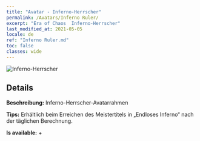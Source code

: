 ```yaml
---
title: "Avatar - Inferno-Herrscher"
permalink: /Avatars/Inferno Ruler/
excerpt: "Era of Chaos  Inferno-Herrscher"
last_modified_at: 2021-05-05
locale: de
ref: "Inferno Ruler.md"
toc: false
classes: wide
---
```

 ![Inferno-Herrscher](/images/a/avatarFrame_58.png)

## Details

 **Beschreibung:** Inferno-Herrscher-Avatarrahmen 

 **Tips:** Erhältlich beim Erreichen des Meistertitels in „Endloses Inferno“ nach der täglichen Berechnung. 

 **Is available:**  + 

